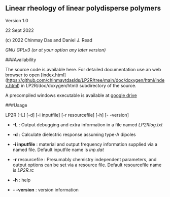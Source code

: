 ## Linear rheology of linear polydisperse polymers

Version 1.0

22 Sept 2022

\(c\) 2022 Chinmay Das and Daniel J. Read

*GNU GPLv3 (or at your option any later version)*

###Availability

The source code is available here. For detailed documentation use an web browser to open [index.html] (https://github.com/chinmaytdaslds/LP2R/tree/main/doc/doxygen/html/index.html) in LP2R/doc/doxygen/html/ subdirectory of the source.


A precompiled windows executable is available at [google drive](https://drive.google.com/file/d/1gO2Z3UWPi1zeLnvmpjs5II3OA2hJrPla/view?usp=sharing)


###Usage

LP2R  [-L] [-d] [-i inputfile] [-r resourcefile] [-h] [- -version]

+ **-L**  : Output debugging and extra information in a file named _LP2Rlog.txt_

+ **-d** : Calculate dielectric response assuming type-A dipoles 

+ **-i inputfile** : material and output frequency information supplied via a named file. Default inputfile name is _inp.dat_ 

+ **-r** resourcefile : Presumably chemistry independent parameters, and output options can be set via a resource file. Default resourcefile name is _LP2R.rc_

+ **-h** : help

+ **- -version** : version information

